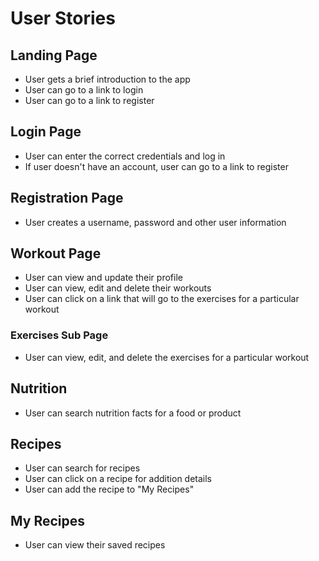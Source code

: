 # User Stories

## Landing Page
- User gets a brief introduction to the app
- User can go to a link to login
- User can go to a link to register

## Login Page
- User can enter the correct credentials and log in
- If user doesn't have an account, user can go to a link to register

## Registration Page
- User creates a username, password and other user information

## Workout Page
- User can view and update their profile
- User can view, edit and delete their workouts
- User can click on a link that will go to the exercises for a particular workout

### Exercises Sub Page
- User can view, edit, and delete the exercises for a particular workout

## Nutrition
- User can search nutrition facts for a food or product

## Recipes
- User can search for recipes
- User can click on a recipe for addition details
- User can add the recipe to "My Recipes"

## My Recipes
- User can view their saved recipes